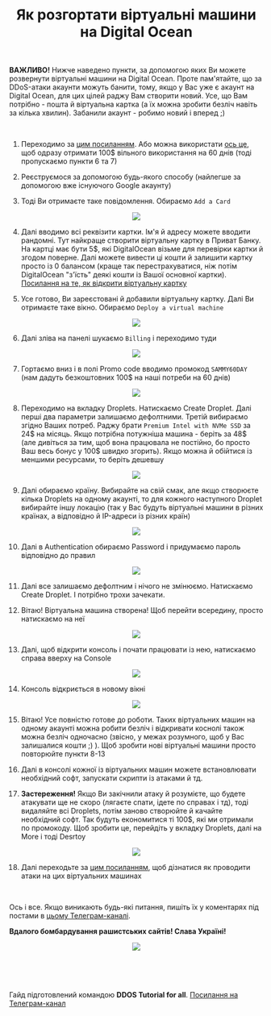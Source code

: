 <h1 align="center">Як розгортати віртуальні машини на Digital Ocean</h1>

<br/>

**ВАЖЛИВО!** Нижче наведено пункти, за допомогою яких Ви можете розвернути віртуальні машини на Digital Ocean. Проте пам'ятайте, що за DDoS-атаки акаунти можуть банити, тому, якщо у Вас уже є акаунт на Digital Ocean, для цих цілей раджу Вам створити новий. Усе, що Вам потрібно - пошта й віртуальна картка (а їх можна зробити безліч навіть за кілька хвилин). Забанили акаунт - робимо новий і вперед ;)

<br/>

1. Переходимо за [цим посиланням](https://www.digitalocean.com/). Або можна використати [ось це](https://www.digitalocean.com/try/free-trial-offer?utm_campaign=emea_brand_kw_en_cpc&utm_adgroup=digitalocean_credit_exact&_keyword=digitalocean%20promo%20code&_device=c&_adposition=&utm_content=conversion&utm_medium=cpc&utm_source=google&gclid=CjwKCAjw_tWRBhAwEiwALxFPoVDd0Hf4gWRu_LpvHetaMH-ngZMQDnBquNqMCuo-CRWFkGztRCiFLBoCyykQAvD_BwE), щоб одразу отримати 100$ вільного використання на 60 днів (тоді пропускаємо пункти 6 та 7)

2. Реєструємося за допомогою будь-якого способу (найлегше за допомогою вже існуючого Google акаунту)

3. Тоді Ви отримаєте таке повідомлення. Обираємо `Add a Card`

<p align="center">
  <img src="/images/DigitalOcean/payment_method.png?raw=true" />
</p>

4. Далі вводимо всі реквізити картки. Ім'я й адресу можете вводити рандомні. Тут найкраще створити віртуальну картку в Приват Банку. На картці має бути 5$, які DigitalOcean візьме для перевірки картки й згодом поверне. Далі можете вивести ці кошти й залишити картку просто із 0 балансом (краще так перестрахуватися, ніж потім DigitalOcean "з'їсть" деякі кошти із Вашої основної картки). [Посилання на те, як відкрити віртуальну картку](https://privatbank.ua/digital-card)

5. Усе готово, Ви зареєстовані й добавили віртуальну картку. Далі Ви отримаєте таке вікно. Обираємо `Deploy a virtual machine`

<p align="center">
  <img src="/images/DigitalOcean/deploy_vm.png?raw=true" />
</p>

6. Далі зліва на панелі шукаємо `Billing` і переходимо туди

<p align="center">
  <img src="/images/DigitalOcean/billing.png?raw=true" />
</p>

7. Гортаємо вниз і в полі Promo code вводимо промокод `SAMMY60DAY` (нам дадуть безкоштовних 100$ на наші потреби на 60 днів)

<p align="center">
  <img src="/images/DigitalOcean/promocode.png?raw=true" />
</p>

8. Переходимо на вкладку Droplets. Натискаємо Create Droplet. Далі перші два параметри залишаємо дефолтними. Третій вибираємо згідно Ваших потреб. Раджу брати `Premium Intel with NVMe SSD` за 24$ на місяць. Якщо потрібна потужніша машина - беріть за 48$ (але дивіться за тим, щоб вона працювала не постійно, бо просто Ваш весь бонус у 100$ швидко згорить). Якщо можна й обійтися із меншими ресурсами, то беріть дешевшу

<p align="center">
  <img src="/images/DigitalOcean/droplet.png?raw=true" />
</p>

9. Далі обираємо країну. Вибирайте на свій смак, але якщо створюєте кілька Droplets на одному акаунті, то для кожного наступного Droplet вибирайте іншу локацію (так у Вас будуть віртуальні машини в різних країнах, а відповідно й IP-адреси із різних країн)

<p align="center">
  <img src="/images/DigitalOcean/droplet_country.png?raw=true" />
</p>

10. Далі в Authentication обираємо Password і придумаємо пароль відповідно до правил

<p align="center">
  <img src="/images/DigitalOcean/droplet_password.png?raw=true" />
</p>

11. Далі все залишаємо дефолтним і нічого не змінюємо. Натискаємо Create Droplet. І потрібно трохи зачекати.

12. Вітаю! Віртуальна машина створена! Щоб перейти всередину, просто натискаємо на неї

<p align="center">
  <img src="/images/DigitalOcean/droplet_entry.png?raw=true" />
</p>

13. Далі, щоб відкрити консоль і почати працювати із нею, натискаємо справа вверху на Console

<p align="center">
  <img src="/images/DigitalOcean/droplet_open.png?raw=true" />
</p>

14. Консоль відкриється в новому вікні

<p align="center">
  <img src="/images/DigitalOcean/console.png?raw=true" />
</p>

15. Вітаю! Усе повністю готове до роботи. Таких віртуальних машин на одному акаунті можна робити безліч і відкривати коснолі також можна безліч одночасно (звісно, у межах розумного, щоб у Вас залишалися кошти ;) ). Щоб зробити нові віртуальні машини просто повторюйте пункти 8-13

16. Далі в консолі кожної із віртуальних машин можете встановлювати необхідний софт, запускати скрипти із атаками й тд.

17. **Застереження!** Якщо Ви закічнили атаку й розумієте, що будете атакувати ще не скоро (лягаєте спати, ідете по справах і тд), тоді видаляйте всі Droplets, потім заново створюйте й качайте необхідний софт. Так будуть економитися ті 100$, які ми отримали по промокоду. Щоб зробити це, перейдіть у вкладку Droplets, далі на More і тоді Desrtoy

<p align="center">
  <img src="/images/DigitalOcean/destroy.png?raw=true" />
</p>

18. Далі переходьте за [цим посиланням](https://github.com/SlavaUkraineSince1991/DDoS-for-all/blob/main/MHDDoS_proxy.md), щоб дізнатися як проводити атаки на цих віртуальних машинах

<br/>

Ось і все. Якщо виникають будь-які питання, пишіть їх у коментарях під постами в [цьому Телеграм-каналі](https://t.me/ddos_for_all).

**Вдалого бомбардування рашистських сайтів! Слава Україні!**

<p align="center">
  <img src="/images/slava_ukraine.jpg?raw=true" />
</p>

<br/>
<br/>
<br/>

Гайд підготовлений командою **DDOS Tutorial for all**. [Посилання на Телеграм-канал](https://t.me/ddos_for_all)
